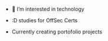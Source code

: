 - 👀 I’m interested in technology
- :D studies for OffSec Certs

- Currently creating portofolio projects

<!---
ripeax/ripeax is a ✨ special ✨ repository because its `README.md` (this file) appears on your GitHub profile.
You can click the Preview link to take a look at your changes.
--->
